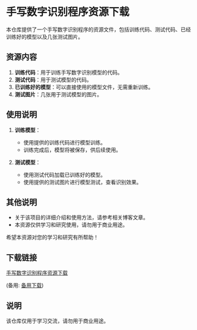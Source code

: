 # 手写数字识别程序资源下载

本仓库提供了一个手写数字识别程序的资源文件，包括训练代码、测试代码、已经训练好的模型以及几张测试图片。

## 资源内容

1. **训练代码**：用于训练手写数字识别模型的代码。
2. **测试代码**：用于测试模型的代码。
3. **已训练好的模型**：可以直接使用的模型文件，无需重新训练。
4. **测试图片**：几张用于测试模型的图片。

## 使用说明

1. **训练模型**：
   - 使用提供的训练代码进行模型训练。
   - 训练完成后，模型将被保存，供后续使用。

2. **测试模型**：
   - 使用测试代码加载已训练好的模型。
   - 使用提供的测试图片进行模型测试，查看识别效果。

## 其他说明

- 关于该项目的详细介绍和使用方法，请参考相关博客文章。
- 本资源仅供学习和研究使用，请勿用于商业用途。

希望本资源对您的学习和研究有所帮助！

## 下载链接
[手写数字识别程序资源下载](https://pan.quark.cn/s/f41c3700c8f7) 

(备用: [备用下载](https://pan.baidu.com/s/1WlgyK-TYjte3A76AzpHy8g?pwd=1234))

## 说明

该仓库仅用于学习交流，请勿用于商业用途。

